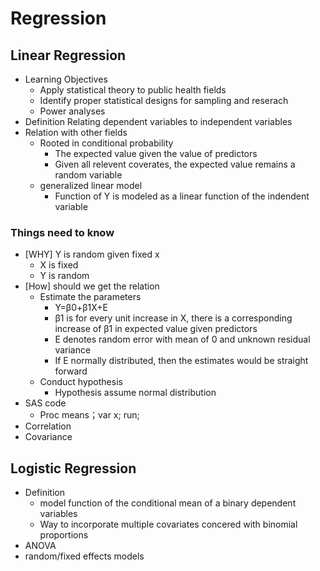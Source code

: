 
# Regression 
## Linear Regression
- Learning Objectives
  - Apply statistical theory to public health fields
  - Identify proper statistical designs for sampling and reserach
  - Power analyses 
- Definition
  Relating dependent variables to independent variables
- Relation with other fields
  - Rooted in conditional probability
    - The expected value given the value of predictors
    - Given all relevent coverates, the expected value remains a random variable
  - generalized linear model
    - Function of Y is modeled as a linear function of the indendent variable
### Things need to know
- [WHY] Y is random given fixed x
  - X is fixed
  - Y is random
- [How] should we get the relation
  - Estimate the parameters
    - Y=β0+β1X+E
    - β1 is for every unit increase in X, there is a corresponding increase of β1 in expected value given predictors
    - E denotes random error with mean of 0 and unknown residual variance
    - If E normally distributed, then the estimates would be straight forward
  - Conduct hypothesis
    - Hypothesis assume normal distribution
- SAS code
  - Proc means；var x; run;
- Correlation
- Covariance 
## Logistic Regression
- Definition
  - model function of the conditional mean of a binary dependent variables
  - Way to incorporate multiple covariates concered with binomial proportions
- ANOVA
- random/fixed effects models
  

  
